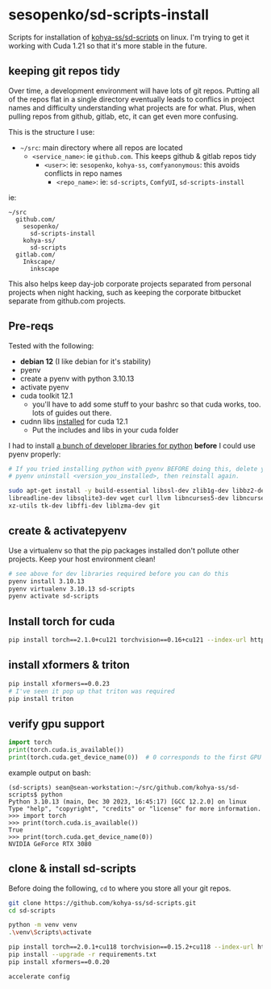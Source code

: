 # sesopenko/sd-scripts-install

Scripts for installation of [kohya-ss/sd-scripts](https://github.com/kohya-ss/sd-scripts) on linux. I'm trying to get it working with Cuda 1.21
so that it's more stable in the future.

## keeping git repos tidy

Over time, a development environment will have lots of git repos.  Putting all of the repos flat in a single directory
eventually leads to conflics in project names and difficulty understanding what projects are for what.
Plus, when pulling repos from github, gitlab, etc, it can get even more confusing.

This is the structure I use:

* `~/src`: main directory where all repos are located
  *  `<service_name>`: ie `github.com`. This keeps github & gitlab repos tidy
      * `<user>`: ie: `sesopenko`, `kohya-ss`, `comfyanonymous`: this avoids conflicts in repo names
        * `<repo_name>`: ie: `sd-scripts`, `ComfyUI`, `sd-scripts-install`

ie:

```
~/src
  github.com/
    sesopenko/
      sd-scripts-install
    kohya-ss/
      sd-scripts
  gitlab.com/
    Inkscape/
      inkscape
```

This also helps keep day-job corporate projects separated from personal projects when night hacking, such as
keeping the corporate bitbucket separate from github.com projects.

## Pre-reqs

Tested with the following:

* **debian 12** (I like debian for it's stability)
* pyenv
* create a pyenv with python 3.10.13
* activate pyenv
* cuda toolkit 12.1
  * you'll have to add some stuff to your bashrc so that cuda works, too. lots of guides out there.
* cudnn libs [installed](https://wallabag.seanesopenko.ca/share/6591b78221a8b4.37024356) for cuda 12.1
  * Put the includes and libs in your cuda folder

I had to install [a bunch of developer libraries for python](https://gist.github.com/drconopoima/e7cdbbbf6c7ea51fc1e26b5576c5e6ef) **before** I could use pyenv properly:

```bash
# If you tried installing python with pyenv BEFORE doing this, delete your previous pyenv python install with
# pyenv uninstall <version_you_installed>, then reinstall again.

sudo apt-get install -y build-essential libssl-dev zlib1g-dev libbz2-dev \
libreadline-dev libsqlite3-dev wget curl llvm libncurses5-dev libncursesw5-dev \
xz-utils tk-dev libffi-dev liblzma-dev git
```

## create  & activatepyenv

Use a virtualenv so that the pip packages installed don't pollute other projects. Keep your host environment clean!

```bash
# see above for dev libraries required before you can do this
pyenv install 3.10.13
pyenv virtualenv 3.10.13 sd-scripts
pyenv activate sd-scripts
```

## Install torch for cuda

```bash
pip install torch==2.1.0+cu121 torchvision==0.16+cu121 --index-url https://download.pytorch.org/whl/cu121
```

## install xformers & triton

```bash
pip install xformers==0.0.23
# I've seen it pop up that triton was required
pip install triton
```

## verify gpu support

```python
import torch
print(torch.cuda.is_available())
print(torch.cuda.get_device_name(0))  # 0 corresponds to the first GPU
```

example output on bash:

```
(sd-scripts) sean@sean-workstation:~/src/github.com/kohya-ss/sd-scripts$ python
Python 3.10.13 (main, Dec 30 2023, 16:45:17) [GCC 12.2.0] on linux
Type "help", "copyright", "credits" or "license" for more information.
>>> import torch
>>> print(torch.cuda.is_available())
True
>>> print(torch.cuda.get_device_name(0))
NVIDIA GeForce RTX 3080
```

## clone & install sd-scripts

Before doing the following, `cd` to where you store all your git repos.

```bash
git clone https://github.com/kohya-ss/sd-scripts.git
cd sd-scripts

python -m venv venv
.\venv\Scripts\activate

pip install torch==2.0.1+cu118 torchvision==0.15.2+cu118 --index-url https://download.pytorch.org/whl/cu118
pip install --upgrade -r requirements.txt
pip install xformers==0.0.20

accelerate config

```